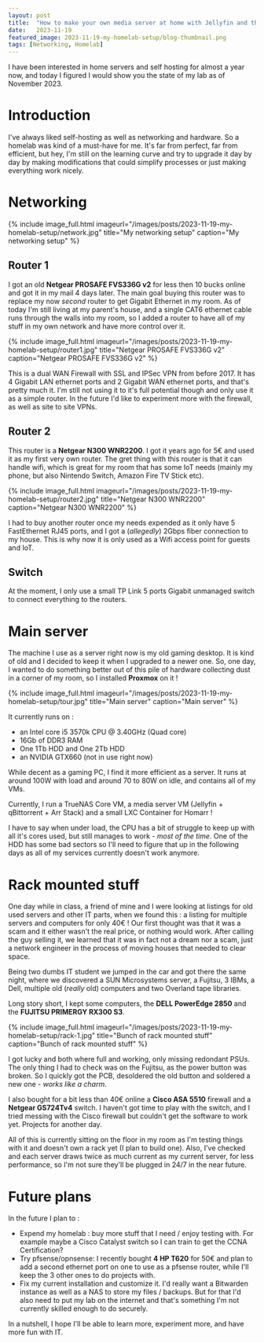 ```yaml
---
layout: post
title:  "How to make your own media server at home with Jellyfin and the Arr stack"
date:   2023-11-19
featured_image: 2023-11-19-my-homelab-setup/blog-thumbnail.png
tags: [Networking, Homelab]
---
```


I have been interested in home servers and self hosting for almost a year now, and today I figured I would show you the state of my lab as of November 2023. 

<!--more-->

# Introduction

I've always liked self-hosting as well as networking and hardware. So a homelab was kind of a must-have for me. It's far from perfect, far from efficient, but hey, I'm still on the learning curve and try to upgrade it day by day by making modifications that could simplify processes or just making everything work nicely.

# Networking

{% include image_full.html imageurl="/images/posts/2023-11-19-my-homelab-setup/network.jpg" title="My networking setup" caption="My networking setup" %}

## Router 1

I got an old **Netgear PROSAFE FVS336G v2** for less then 10 bucks online and got it in my mail 4 days later. The main goal buying this router was to replace my now *second* router to get Gigabit Ethernet in my room. As of today I'm still living at my parent's house, and a single CAT6 ethernet cable runs through the walls into my room, so I added a router to have all of my stuff in my own network and have more control over it.

{% include image_full.html imageurl="/images/posts/2023-11-19-my-homelab-setup/router1.jpg" title="Netgear PROSAFE FVS336G v2" caption="Netgear PROSAFE FVS336G v2" %}

This is a dual WAN Firewall with SSL and IPSec VPN from before 2017. It has 4 Gigabit LAN ethernet ports and 2 Gigabit WAN ethernet ports, and that's pretty much it. I'm still not using it to it's full potential though and only use it as a simple router. In the future I'd like to experiment more with the firewall, as well as site to site VPNs.

## Router 2

This router is a **Netgear N300 WNR2200**. I got it years ago for 5€ and used it as my first very own router. The gret thing with this router is that it can handle wifi, which is great for my room that has some IoT needs (mainly my phone, but also Nintendo Switch, Amazon Fire TV Stick etc). 

{% include image_full.html imageurl="/images/posts/2023-11-19-my-homelab-setup/router2.jpg" title="Netgear N300 WNR2200" caption="Netgear N300 WNR2200" %}

I had to buy another router once my needs expended as it only have 5 FastEthernet RJ45 ports, and I got a (*allegedly*) 2Gbps fiber connection to my house. This is why now it is only used as a Wifi access point for guests and IoT.

## Switch

At the moment, I only use a small TP Link 5 ports Gigabit unmanaged switch to connect everything to the routers.

# Main server

The machine I use as a server right now is my old gaming desktop. It is kind of old and I decided to keep it when I upgraded to a newer one. So, one day, I wanted to do something better out of this pile of hardware collecting dust in a corner of my room, so I installed **Proxmox** on it !

{% include image_full.html imageurl="/images/posts/2023-11-19-my-homelab-setup/tour.jpg" title="Main server" caption="Main server" %}

It currently runs on :
- an Intel core i5 3570k CPU @ 3.40GHz (Quad core)
- 16Gb of DDR3 RAM
- One 1Tb HDD and One 2Tb HDD
- an NVIDIA GTX660 (not in use right now)

While decent as a gaming PC, I find it more efficient as a server. It runs at around 100W with load and around 70 to 80W on idle, and contains all of my VMs.

Currently, I run a TrueNAS Core VM, a media server VM (Jellyfin + qBittorrent + Arr Stack) and a small LXC Container for Homarr !

I have to say when under load, the CPU has a bit of struggle to keep up with all it's cores used, but still manages to work - *most of the time*. One of the HDD has some bad sectors so I'll need to figure that up in the following days as all of my services currently doesn't work anymore.


# Rack mounted stuff

One day while in class, a friend of mine and I were looking at listings for old used servers and other IT parts, when we found this : a listing for multiple servers and computers for only 40€ ! Our first thought was that it was a scam and it either wasn't the real price, or nothing would work. After calling the guy selling it, we learned that it was in fact not a dream nor a scam, just a network engineer in the process of moving houses that needed to clear space.

Being two dumbs IT student we jumped in the car and got there the same night, where we discovered a SUN Microsystems server, a Fujitsu, 3 IBMs, a Dell, multiple old (*really* old) computers and two Overland tape libraries.

Long story short, I kept some computers, the **DELL PowerEdge 2850** and the **FUJITSU PRIMERGY RX300 S3**. 

{% include image_full.html imageurl="/images/posts/2023-11-19-my-homelab-setup/rack-1.jpg" title="Bunch of rack mounted stuff" caption="Bunch of rack mounted stuff" %}

I got lucky and both where full and working, only missing redondant PSUs. The only thing I had to check was on the Fujitsu, as the power button was broken. So I quickly got the PCB, desoldered the old button and soldered a new one - *works like a charm*.

I also bought for a bit less than 40€ online a **Cisco ASA 5510** firewall and a **Netgear GS724Tv4** switch. I haven't got time to play with the switch, and I tried messing with the Cisco firewall but couldn't get the software to work yet. Projects for another day.

All of this is currently sitting on the floor in my room as I'm testing things with it and doesn't own a rack yet (I plan to build one). Also, I've checked and each server draws twice as much current as my current server, for less performance, so I'm not sure they'll be plugged in 24/7 in the near future.

# Future plans

In the future I plan to :

- Expend my homelab : buy more stuff that I need / enjoy testing with. For example maybe a Cisco Catalyst switch so I can train to get the CCNA Certification?
- Try pfsense/opnsense: I recently bought **4 HP T620** for 50€ and plan to add a second ethernet port on one to use as a pfsense router, while I'll keep the 3 other ones to do projects with.
- Fix my current installation and customize it. I'd really want a Bitwarden instance as well as a NAS to store my files / backups. But for that I'd also need to put my lab on the internet and that's something I'm not currently skilled enough to do securely.

In a nutshell, I hope I'll be able to learn more, experiment more, and have more fun with IT.